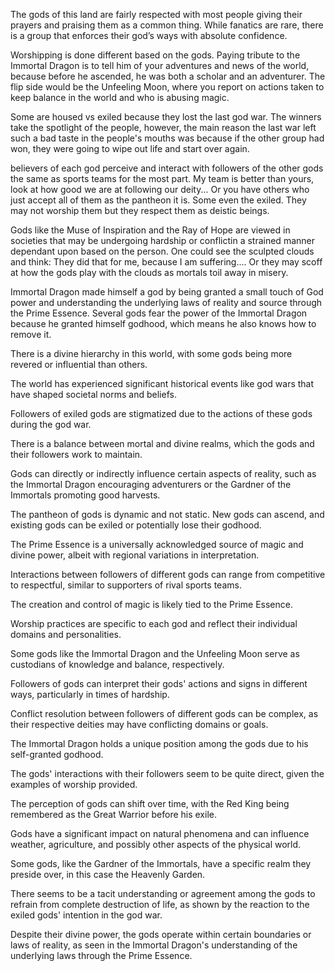 The gods of this land are fairly respected with most people giving their prayers and praising them as a common thing. While fanatics are rare, there is a group that enforces their god’s ways with absolute confidence.

Worshipping is done different based on the gods. Paying tribute to the Immortal Dragon is to tell him of your adventures and news of the world, because before he ascended, he was both a scholar and an adventurer. The flip side would be the Unfeeling Moon, where you report on actions taken to keep balance in the world and who is abusing magic.

Some are housed vs exiled because they lost the last god war. The winners take the spotlight of the people, however, the main reason the last war left such a bad taste in the people's mouths was because if the other group had won, they were going to wipe out life and start over again.

believers of each god perceive and interact with followers of the other gods the same as sports teams for the most part. My team is better than yours, look at how good we are at following our deity... Or you have others who just accept all of them as the pantheon it is. Some even the exiled. They may not worship them but they respect them as deistic beings.

Gods like the Muse of Inspiration and the Ray of Hope are viewed in societies that may be undergoing hardship or conflictin a  strained manner dependant upon based on the person. One could see the sculpted clouds and think: They did that for me, because I am suffering.... Or they may scoff at how the gods play with the clouds as mortals toil away in misery.

Immortal Dragon made himself a god by being granted a small touch of God power and understanding the underlying laws of reality and source through the Prime Essence. Several gods fear the power of the Immortal Dragon because he granted himself godhood, which means he also knows how to remove it.

There is a divine hierarchy in this world, with some gods being more revered or influential than others.

The world has experienced significant historical events like god wars that have shaped societal norms and beliefs.

Followers of exiled gods are stigmatized due to the actions of these gods during the god war.

There is a balance between mortal and divine realms, which the gods and their followers work to maintain.

Gods can directly or indirectly influence certain aspects of reality, such as the Immortal Dragon encouraging adventurers or the Gardner of the Immortals promoting good harvests.

The pantheon of gods is dynamic and not static. New gods can ascend, and existing gods can be exiled or potentially lose their godhood.

The Prime Essence is a universally acknowledged source of magic and divine power, albeit with regional variations in interpretation.

Interactions between followers of different gods can range from competitive to respectful, similar to supporters of rival sports teams.

The creation and control of magic is likely tied to the Prime Essence.

Worship practices are specific to each god and reflect their individual domains and personalities.

Some gods like the Immortal Dragon and the Unfeeling Moon serve as custodians of knowledge and balance, respectively.

Followers of gods can interpret their gods' actions and signs in different ways, particularly in times of hardship.

Conflict resolution between followers of different gods can be complex, as their respective deities may have conflicting domains or goals.

The Immortal Dragon holds a unique position among the gods due to his self-granted godhood.

The gods' interactions with their followers seem to be quite direct, given the examples of worship provided.

The perception of gods can shift over time, with the Red King being remembered as the Great Warrior before his exile.

Gods have a significant impact on natural phenomena and can influence weather, agriculture, and possibly other aspects of the physical world.

Some gods, like the Gardner of the Immortals, have a specific realm they preside over, in this case the Heavenly Garden.

There seems to be a tacit understanding or agreement among the gods to refrain from complete destruction of life, as shown by the reaction to the exiled gods' intention in the god war.

Despite their divine power, the gods operate within certain boundaries or laws of reality, as seen in the Immortal Dragon's understanding of the underlying laws through the Prime Essence.